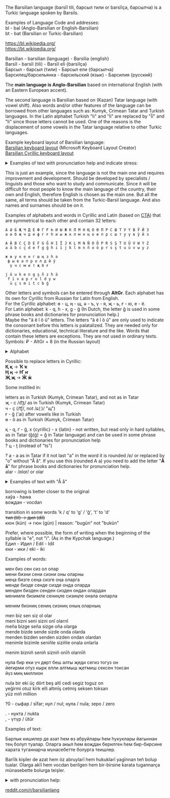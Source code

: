 The Barsilian language (barsīl tili, барсыл тили or barsīlça, барсылча) is a Turkic language spoken by Barsils.

Examples of Language Code and addresses:  
bl - bal (Anglo-Barsilian or English-Barsilian)  
bt - bat (Barsilian or Turkic-Barsilian)

https://bl.wikipedia.org/  
https://bt.wikipedia.org/

Barsilian - barsilian (language) - Barsilia {english}  
Barsīl - barsīl (tili) - Barsīl eli {barsīlça}  
Барсыл - барсыл (тили) - Барсыл ели {барсылча}  
Барсилец/барсильянка - барсильский (язык) - Барсилия {русский}

The **main language is Anglo-Barsilian** based on international English (with an Eastern European accent).

The second language is Barsilian based on (Kazan) Tatar language (with vowel shift). Also words and/or other features of the language can be borrowed from other languages such as: Kumyk, Crimean Tatar and Turkish languages.
In the Latin alphabet Turkish "Iı" and "İi" are replaced by "Īī" and "Ii" since those letters cannot be used.
One of the reasons is the displacement of some vowels in the Tatar language relative to other Turkic languages.

Example keyboard layout of Barsilian language:  
[Barsilian keyboard layout](../Barsilian/bars_kl.klc) (Microsoft Keyboard Layout Creator)  
[Barsilian Cyrillic keyboard layout](../Barsilian/bars_ckl.klc)  
<details>
  <summary>Examples of text with pronunciation help and indicate stress:</summary>
  
Bárlīq kişilér de azát hem öz abruylarī́ hem xuquqlarī́ yaĝīnnán teñ bolúp tualár. Olarĝá aqī́l hem vocdán berilgén hem bir-birsiné qaratá tuĝannarçá münasebetté bolurĝá teişlér.

núla bir ekí üç dört beş altī́ cedí segíz toĝúz on  
yeğirmí otúz qīrq ellí altmī́ş cetmíş seksén toqsán  
yüz miñ millión

</details>

This is just an example, since the language is not the main one and requires improvement and development. Should be developed by specialists / linguists and those who want to study and communicate.
Since it will be difficult for most people to know the main language of the country, their own and English, therefore English is chosen as the main one. But all the same, all terms should be taken from the Turkic-Barsil language.
And also names and surnames should be on it.

Examples of alphabets and words in Cyrillic and Latin (based on [CTA](https://github.com/2k1dmg/cta)) that are symmetrical to each other and contain 32 letters:

`А Ә Б Җ Ч Д Е Ф Г Ғ Һ И Ы Ж К Л М Н Ң О Ө П Р С Ш Т У Ү В Ў Й З`  
`а ә б җ ч д е ф г ғ һ и ы ж к л м н ң о ө п р с ш т у ү в ў й з`

`A Ä B C Ç D E F G Ğ H I Ī J K L M N Ñ O Ö P R S Ş T U Ü V W Y Z`  
`a ä b c ç d e f g ğ h i ī j k l m n ñ o ö p r s ş t u ü v w y z`

```
ж ө у к е н г ш ң з һ ә
 ф ы в а п р о л д й ў 
  ү ч с м и т җ б ғ
```
```
j ö u k e n g ş ñ z h ä
 f ī v a p r o l d y w
  ü ç s m i t c b ğ
```
Other letters and symbols can be entered through **AltGr**. Each alphabet has its own for Cyrillic from Russian for Latin from English.  
For the Cyrillic alphabet: ө - ц, ң - щ, ә - ъ, ү - я, җ - ь, ғ - ю, е - ё.  
For Latin alphabet: k - q, h - x, g - ĝ (In Dutch, the letter [ĝ](https://en.wikipedia.org/wiki/%C4%9C) is used in some phrase books and dictionaries for pronunciation help.)  
Maybe the "â ê î ô û" letters. The letters "â ê î ô û" are only used to indicate the consonant before this letters is palatalized. They are needed only for dictionaries, educational, technical literature and the like. Words that contain these letters are exceptions. They are not used in ordinary texts.     
Symbols: ₽ - AltGr + 8 (in the Russian layout)

<details>
	<summary>Alphabet</summary>
 
Latin:
```
A a Ä ä B b C c Ç ç D d E e F f
G g Ğ ğ H h I i Ī ī J j K k L l
M m N n Ñ ñ O o Ö ö P p R r S s 
Ş ş T t U u Ü ü V v W w Y y Z z
```

Cyrillic:
```
А а Ә ә Б б В в Г г Ғ ғ Д д Е е
Ж ж Җ җ З з И и Й й К к Л л М м
Н н Ң ң О о Ө ө П п Р р С с Т т
У у Ў ў Ү ү Ф ф Х х Ч ч Ш ш Ы ы
```

</details>

Possible to replace letters in Cyrillic:  
**Қ қ** -> **Ҡ ҡ**  
**Ң ң** -> **Ҥ ҥ**  
**Җ җ** -> **Ӂ ӂ**

Some instilled in:
 
letters as in Turkish (Kumyk, Crimean Tatar), and not as in Tatar  
җ - c /d͡ʒ/ as in Turkish (Kumyk, Crimean Tatar)  
ч - ç (/t͡ʃ/, not /ɕ(ː)/ "щ")  
ғ - ğ ('ai) after vowels like in Turkish  
ө - ö as in Turkish (Kumyk, Crimean Tatar)  

қ - q, ґ - ĝ, х {cyrillic} - x {latin} - not written, but read only in hard syllables, as in Tatar (ĝ(ģ) = ğ in Tatar language) and can be used in some phrase books and dictionaries for pronunciation help  
? ц - ţ (instead of "ts")

? а - а as in Tatar if it not last "a" in the word it is rounded /ɒ/ or replaced by "o" without "Å å". If you use this (rounded A a) you need to add the letter "**Å å**" for phrase books and dictionaries for pronunciation help.  
alar - /ɒlɑr/ or olar  
<details>
  <summary>Examples of text with "Å å"</summary>

_with pronunciation help:_  
Bårlīq kişiler de åzat hem öz åbruylarī hem xuquqlarī yaĝīnnan teñ bolup tualar. Ålarĝa åqīl hem vocdan berilgen hem bir-birsine qårata tuĝannarça münasebette bolurĝa teişler.

_without:_  
Barlīk kişiler de azat hem öz abruylarī hem hukuklarī yagīnnan teñ bolup tualar. Alarga akīl hem vocdan berilgen hem bir-birsine karata tugannarça münasebette bolurga teişler.
  
</details>

borrowing is better closer to the original  
хаўа - hawa  
воҗдан - vocdan

transition in some words 'k / q' to 'g' / 'ğ', 't' to 'd'  
~~тил (til) -> дил (dil)~~  
кюн (kün) -> гюн (gün) | reason: "bugün" not "bukün"

Prefer, where possible, the form of writing when the beginning of the syllable is "e", not "i". (As in the Kypchak language.)  
Едил - Идил / Edil - Idil  
еки - ики / eki - iki

Examples of words:

мен биз сен сиз ол олар  
мени бизни сени сизни оны оларны  
меңа бизге сеңа сизге оңа оларга  
менде бизде сенде сизде онда оларда  
менден бизден сенден сизден ондан олардан  
менимле бизимле сениңле сизиңле онала онларла  

меним бизниң сениң сизниң оның оларның  

men biz sen siz ol olar  
meni bizni seni sizni onī olarnī  
meña bizge seña sizge oña olarga  
mende bizde sende sizde onda olarda  
menden bizden senden sizden ondan olardan  
menimle bizimle seniñle siziñle onala onlarla  

menim bizniñ seniñ sizniñ onīñ olarnīñ  

нула бир еки үч дөрт беш алты җеди сегиз тогуз он  
йеғирми отуз кырк елли алтмыш җетмиш сексен токсан  
йүз миң миллион  

nula bir eki üç dört beş altī cedi segiz toguz on  
yeğirmi otuz kīrk elli altmīş cetmiş seksen toksan  
yüz miñ million

?0 - сыфар / sīfar; нул / nul; нула / nula; зеро / zero

. - нукта / nukta  
, - үтүр / ütür

Examples of text:

Барлык кишилер де азат һем өз абруйлары һем һукуклары йагыннан тең болуп туалар. Оларга акыл һем воҗдан берилген һем бир-бирсине карата туганнарча мүнасебетте болурга теишлер.

Barlīk kişiler de azat hem öz abruylarī hem hukuklarī yagīnnan teñ bolup tualar. Olarga akīl hem vocdan berilgen hem bir-birsine karata tugannarça münasebette bolurga teişler.

<details>
  <summary>with pronunciation help:</summary>
  
Барлық кишилер де азат һем өз абруйлары һем хуқуқлары йаґыннан тең болуп туалар. Оларґа ақыл һем воҗдан берилген һем бир-бирсине қарата туґаннарча мүнасебетте болурґа теишлер.

Barlīq kişiler de azat hem öz abruylarī hem xuquqlarī yaĝīnnan teñ bolup tualar. Olarĝa aqīl hem vocdan berilgen hem bir-birsine qarata tuĝannarça münasebette bolurĝa teişler.

нула бир еки үч дөрт беш алты җеди сегиз тоґуз он  
йеғирми отуз қырқ елли алтмыш җетмиш сексен тоқсан  
йүз миң миллион

nula bir eki üç dört beş altī cedi segiz toĝuz on  
yeğirmi otuz qīrq elli altmīş cetmiş seksen toqsan  
yüz miñ million
  
</details>

<a href="https://www.reddit.com/r/barsilianlang/">reddit.com/r/barsilianlang</a>  
